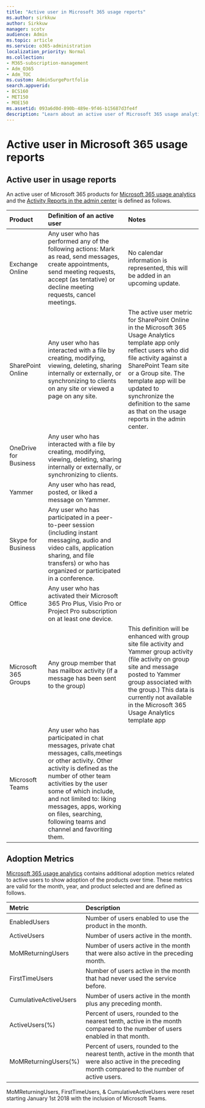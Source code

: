 ```yaml
---
title: "Active user in Microsoft 365 usage reports"
ms.author: sirkkuw
author: Sirkkuw
manager: scotv
audience: Admin
ms.topic: article
ms.service: o365-administration
localization_priority: Normal
ms.collection: 
- M365-subscription-management 
- Adm_O365
- Adm_TOC
ms.custom: AdminSurgePortfolio
search.appverid:
- BCS160
- MET150
- MOE150
ms.assetid: 093a6d0d-890b-489e-9f46-b15687d3fe4f
description: "Learn about an active user of Microsoft 365 usage analytics, activity reports and adoption metrics."
---
```


# Active user in Microsoft 365 usage reports

## Active user in usage reports

An active user of Microsoft 365 products for [Microsoft 365 usage analytics](usage-analytics.md) and the [Activity Reports in the admin center](../activity-reports/activity-reports.md) is defined as follows. 
  
|**Product**|**Definition of an active user**|**Notes**|
|:-----|:-----|:-----|
|Exchange Online  <br/> |Any user who has performed any of the following actions: Mark as read, send messages, create appointments, send meeting requests, accept (as tentative) or decline meeting requests, cancel meetings.  <br/> |No calendar information is represented, this will be added in an upcoming update.  <br/> |
|SharePoint Online  <br/> |Any user who has interacted with a file by creating, modifying, viewing, deleting, sharing internally or externally, or synchronizing to clients on any site or viewed a page on any site.  <br/> |The active user metric for SharePoint Online in the Microsoft 365 Usage Analytics template app only reflect users who did file activity against a SharePoint Team site or a Group site. The template app will be updated to synchronize the definition to the same as that on the usage reports in the admin center.  <br/> |
|OneDrive for Business  <br/> |Any user who has interacted with a file by creating, modifying, viewing, deleting, sharing internally or externally, or synchronizing to clients.  <br/> ||
|Yammer  <br/> |Any user who has read, posted, or liked a message on Yammer.  <br/> ||
|Skype for Business  <br/> |Any user who has participated in a peer-to-peer session (including instant messaging, audio and video calls, application sharing, and file transfers) or who has organized or participated in a conference.  <br/> ||
|Office  <br/> |Any user who has activated their Microsoft 365 Pro Plus, Visio Pro or Project Pro subscription on at least one device.  <br/> ||
|Microsoft 365 Groups  <br/> |Any group member that has mailbox activity (if a message has been sent to the group)  <br/> |This definition will be enhanced with group site file activity and Yammer group activity (file activity on group site and message posted to Yammer group associated with the group.) This data is currently not available in the Microsoft 365 Usage Analytics template app  <br/> |
|Microsoft Teams  <br/> |Any user who has participated in chat messages, private chat messages, calls,meetings or other activity. Other activity is defined as the number of other team activities by the user some of which include, and not limited to: liking messages, apps, working on files, searching, following teams and channel and favoriting them.  <br/> ||
   
## Adoption Metrics

[Microsoft 365 usage analytics](usage-analytics.md) contains additional adoption metrics related to active users to show adoption of the products over time. These metrics are valid for the month, year, and product selected and are defined as follows. 
  
|**Metric**|**Description**|
|:-----|:-----|
|EnabledUsers  <br/> |Number of users enabled to use the product in the month.  <br/> |
|ActiveUsers  <br/> |Number of users active in the month.  <br/> |
|MoMReturningUsers  <br/> |Number of users active in the month that were also active in the preceding month.  <br/> |
|FirstTimeUsers  <br/> |Number of users active in the month that had never used the service before.  <br/> |
|CumulativeActiveUsers  <br/> |Number of users active in the month plus any preceding month.  <br/> |
|ActiveUsers(%)  <br/> |Percent of users, rounded to the nearest tenth, active in the month compared to the number of users enabled in that month.  <br/> |
|MoMReturningUsers(%)  <br/> |Percent of users, rounded to the nearest tenth, active in the month that were also active in the preceding month compared to the number of active users.  <br/> |
   
MoMReturningUsers, FirstTimeUsers, &amp; CumulativeActiveUsers were reset starting January 1st 2018 with the inclusion of Microsoft Teams.
  
